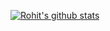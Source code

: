[![Rohit's github stats](https://github-readme-stats.vercel.app/api?username=rsarky)](https://github.com/anuraghazra/github-readme-stats)
